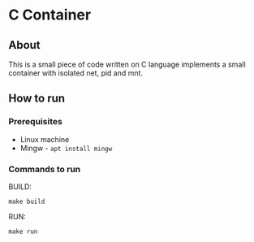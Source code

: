 # C Container
## About
This is a small piece of code written on C language implements a small container with isolated net, pid and mnt.
## How to run
### Prerequisites
* Linux machine
* Mingw - ```apt install mingw``` 
### Commands to run
BUILD:
```
make build
```
RUN:
```
make run
```